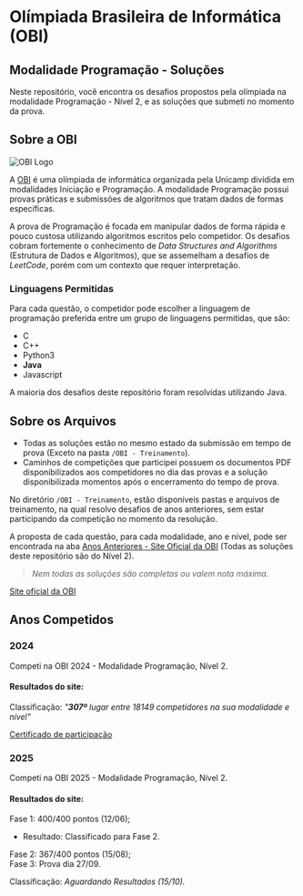 # Olímpiada Brasileira de Informática (OBI)
## Modalidade Programação - Soluções



Neste repositório, você encontra os desafios propostos pela olímpiada na modalidade Programação - Nível 2, e as soluções que submeti no momento da prova.  

## Sobre a OBI

![OBI Logo](https://jornal.unicamp.br/wp-content/uploads/sites/32/2024/04/Age_20240412_OBI_Capa.jpg)

A [OBI](https://olimpiada.ic.unicamp.br/) é uma olímpiada de informática organizada pela Unicamp dividida em modalidades Iniciação e Programação. A modalidade Programação possui provas práticas e submissões de algoritmos que tratam dados de formas específicas.  

A prova de Programação é focada em manipular dados de forma rápida e pouco custosa utilizando algoritmos escritos pelo competidor. Os desafios cobram fortemente o conhecimento de *Data Structures and Algorithms* (Estrutura de Dados e Algoritmos), que se assemelham a desafios de *LeetCode*, porém com um contexto que requer interpretação.  

### Linguagens Permitidas
Para cada questão, o competidor pode escolher a linguagem de programação preferida entre um grupo de linguagens permitidas, que são:
- C
- C++
- Python3
- **Java**
- Javascript

A maioria dos desafios deste repositório foram resolvidas utilizando Java.

## Sobre os Arquivos

- Todas as soluções estão no mesmo estado da submissão em tempo de prova (Exceto na pasta `/OBI - Treinamento`).  
- Caminhos de competições que participei possuem os documentos PDF disponibilizados aos competidores no dia das provas e a solução disponibilizada momentos após o encerramento do tempo de prova.

No diretório `/OBI - Treinamento`, estão disponíveis pastas e arquivos de treinamento, na qual resolvo desafios de anos anteriores, sem estar participando da competição no momento da resolução.  

A proposta de cada questão, para cada modalidade, ano e nível, pode ser encontrada na aba [Anos Anteriores - Site Oficial da OBI](https://olimpiada.ic.unicamp.br/passadas/) (Todas as soluções deste repositório são do Nível 2). 

> *Nem todas as soluções são completas ou valem nota máxima.*

[Site oficial da OBI](https://olimpiada.ic.unicamp.br/)

## Anos Competidos

### 2024

Competi na OBI 2024 - Modalidade Programação, Nível 2.

#### Resultados do site:
Classificação: *"**307º** lugar entre 18149 competidores na sua modalidade e nível"*

[Certificado de participação](https://github.com/joaoxn/OBI/blob/main/OBI%202024/certificado.pdf)

### 2025

Competi na OBI 2025 - Modalidade Programação, Nível 2.

#### Resultados do site:

Fase 1: 400/400 pontos (12/06);
- Resultado: Classificado para Fase 2.

Fase 2: 367/400 pontos (15/08);  
Fase 3: Prova dia 27/09.  

Classificação: *Aguardando Resultados (15/10).*
